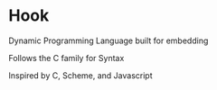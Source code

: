 # Hook
Dynamic Programming Language built for embedding

Follows the C family for Syntax

Inspired by C, Scheme, and Javascript
